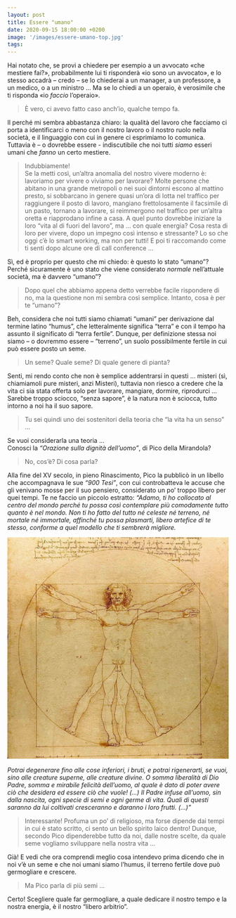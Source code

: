 ```yaml
---
layout: post
title: Essere "umano"
date: 2020-09-15 18:00:00 +0200
image: '/images/essere-umano-top.jpg'
tags:
---
```


Hai notato che, se provi a chiedere per esempio a un avvocato «che mestiere fai?», probabilmente lui ti risponderà «io sono un avvocato», e lo stesso accadrà – credo – se lo chiederai a un manager, a un professore, a un medico, o a un ministro … Ma se lo chiedi a un operaio, è verosimile che ti risponda «io *faccio* l’operaio».

> È vero, ci avevo fatto caso anch’io, qualche tempo fa.

Il perché mi sembra abbastanza chiaro: la qualità del lavoro che facciamo ci porta a identificarci o meno con il nostro lavoro o il nostro ruolo nella società, e il linguaggio con cui in genere ci esprimiamo lo comunica. Tuttavia è – o dovrebbe essere - indiscutibile che noi tutti *siamo* esseri umani che *fanno* un certo mestiere.

> Indubbiamente!<br />
Se la metti così, un’altra anomalia del nostro vivere moderno è: lavoriamo per vivere o viviamo per lavorare? Molte persone che abitano in una grande metropoli o nei suoi dintorni escono al mattino presto, si sobbarcano in genere quasi un’ora di lotta nel traffico per raggiungere il posto di lavoro, mangiano frettolosamente il facsimile di un pasto, tornano a lavorare, si reimmergono nel traffico per un’altra oretta e riapprodano infine a casa. A quel punto dovrebbe iniziare la loro “vita al di fuori del lavoro”, ma … con quale energia? Cosa resta di loro per vivere, dopo un impegno così intenso e stressante?
Lo so che oggi c’è lo smart working, ma non per tutti! E poi ti raccomando come ti senti dopo alcune ore di call conference …

Sì, ed è proprio per questo che mi chiedo: è questo lo stato “umano”? Perché sicuramente è uno stato che viene considerato *normale* nell’attuale società, ma è davvero “umano”?

> Dopo quel che abbiamo appena detto verrebbe facile rispondere di no, ma la questione non mi sembra così semplice. Intanto, cosa è per te “umano”?

Beh, considera che noi tutti siamo chiamati “umani” per derivazione dal termine latino “humus”, che letteralmente significa “terra” e con il tempo ha assunto il significato di “terra fertile”. Dunque, per definizione stessa noi siamo – o dovremmo essere – “terreno”, un suolo possibilmente fertile in cui può essere posto un seme.

> Un seme? Quale seme? Di quale genere di pianta?

Senti, mi rendo conto che non è semplice addentrarsi in questi … misteri (sì, chiamiamoli pure misteri, anzi Misteri), tuttavia non riesco a credere che la vita ci sia stata offerta solo per lavorare, mangiare, dormire, riprodurci … Sarebbe troppo sciocco, “senza sapore”, è la natura non è sciocca, tutto intorno a noi ha il suo sapore.

> Tu sei quindi uno dei sostenitori della teoria che “la vita ha un senso” …

Se vuoi considerarla una teoria …<br />
Conosci la *“Orazione sulla dignità dell’uomo”*, di Pico della Mirandola?

> No, cos’è? Di cosa parla?

Alla fine del XV secolo, in pieno Rinascimento, Pico la pubblicò in un libello che accompagnava le sue *“900 Tesi”*, con cui controbatteva le accuse che gli venivano mosse per il suo pensiero, considerato un po’ troppo libero per quei tempi.  Te ne faccio un piccolo estratto:
*“Adamo, ti ho collocato al centro del mondo perché tu possa così contemplare più comodamente tutto quanto è nel mondo.
Non ti ho fatto del tutto né celeste né terreno, né mortale né immortale, affinché tu possa plasmarti, libero artefice di te stesso, conforme a quel modello che ti sembrerà migliore.*

![](/images/essere-umano.jpg)

*Potrai degenerare fino alle cose inferiori, i bruti, e potrai rigenerarti, se vuoi, sino alle creature superne, alle creature divine. O somma liberalità di Dio Padre, somma e mirabile felicità dell’uomo, al quale è dato di poter avere ciò che desidera ed essere ciò che vuole! (...)*
*Il Padre infuse all’uomo, sin dalla nascita, ogni specie di semi e ogni germe di vita. Quali di questi saranno da lui coltivati cresceranno e daranno i loro frutti. (...)”*

> Interessante! Profuma un po’ di religioso, ma forse dipende dai tempi in cui è stato scritto, ci sento un bello spirito laico dentro! Dunque, secondo Pico dipenderebbe tutto da noi, dalle nostre scelte, da quale seme vogliamo sviluppare nella nostra vita …

Già! E vedi che ora comprendi meglio cosa intendevo prima dicendo che in noi v’è un seme e che noi umani siamo l’humus, il terreno fertile dove può germogliare e crescere.

> Ma Pico parla di più semi …

Certo! Scegliere quale far germogliare, a quale dedicare il nostro tempo e la nostra energia, è il nostro “libero arbitrio”. 